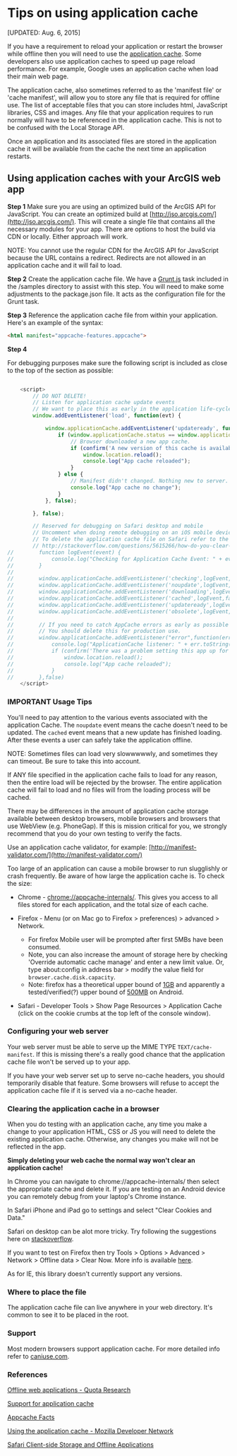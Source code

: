 Tips on using application cache
===============================

[UPDATED: Aug. 6, 2015]

If you have a requirement to reload your application or restart the browser while offline then you will need to use the [application cache](http://appcachefacts.info/). Some developers also use application caches to speed up page reload performance. For example, Google uses an application cache when load their main web page.

The application cache, also sometimes referred to as the 'manifest file' or 'cache manifest', will allow you to store any file that is required for offline use. The list of acceptable files that you can store includes html, JavaScript libraries, CSS and images. Any file that your application requires to run normally will have to be referenced in the application cache. This is not to be confused with the Local Storage API. 

Once an application and its associated files are stored in the application cache it will be available from the cache the next time an application restarts.

## Using application caches with your ArcGIS web app

**Step 1** Make sure you are using an optimized build of the ArcGIS API for JavaScript. You can create an optimized build at [http://jso.arcgis.com/](http://jso.arcgis.com/). This will create a single file that contains all the necessary modules for your app. There are options to host the build via CDN or locally. Either approach will work.

NOTE: You cannot use the regular CDN for the ArcGIS API for JavaScript because the URL contains a redirect. Redirects are not allowed in an application cache and it will fail to load.

**Step 2** Create the application cache file. We have a [Grunt.js](http://gruntjs.com/) task included in the /samples directory to assist with this step. You will need to make some adjustments to the package.json file. It acts as the configuration file for the Grunt task. 

**Step 3** Reference the application cache file from within your application. Here's an example of the syntax:

```html
<html manifest="appcache-features.appcache">

```

**Step 4** 

For debugging purposes make sure the following script is included as close to the top of the <head> section as possible:

```js

    <script>
        // DO NOT DELETE!
        // Listen for application cache update events
        // We want to place this as early in the application life-cycle as possible!
        window.addEventListener('load', function(evt) {

            window.applicationCache.addEventListener('updateready', function(evt) {
                if (window.applicationCache.status == window.applicationCache.UPDATEREADY) {
                    // Browser downloaded a new app cache.
                    if (confirm('A new version of this cache is available.')) {
                        window.location.reload();
                        console.log("App cache reloaded");
                    }
                } else {
                    // Manifest didn't changed. Nothing new to server.
                    console.log("App cache no change");
                }
            }, false);

        }, false);

        // Reserved for debugging on Safari desktop and mobile
        // Uncomment when doing remote debugging on an iOS mobile device.
        // To delete the application cache file on Safari refer to the following url then close/restart browser:
        // http://stackoverflow.com/questions/5615266/how-do-you-clear-the-offline-cache-for-web-apps-in-safari
//        function logEvent(event) {
//            console.log("Checking for Application Cache Event: " + event.type);
//        }
//
//        window.applicationCache.addEventListener('checking',logEvent,false);
//        window.applicationCache.addEventListener('noupdate',logEvent,false);
//        window.applicationCache.addEventListener('downloading',logEvent,false);
//        window.applicationCache.addEventListener('cached',logEvent,false);
//        window.applicationCache.addEventListener('updateready',logEvent,false);
//        window.applicationCache.addEventListener('obsolete',logEvent,false);
//
//        // If you need to catch AppCache errors as early as possible to troubleshoot errors.
//        // You should delete this for production use.
//        window.applicationCache.addEventListener("error",function(err){
//            console.log("ApplicationCache listener: " + err.toString());
//            if (confirm('There was a problem setting this app up for offline. Reload?')) {
//                window.location.reload();
//                console.log("App cache reloaded");
//            }
//        },false)
    </script>

```

### IMPORTANT Usage Tips

You'll need to pay attention to the various events associated with the application Cache. The `noupdate` event means the cache doesn't need to be updated. The `cached` event means that a new update has finished loading. After these events a user can safely take the application offline. 

NOTE: Sometimes files can load very slowwwwwly, and sometimes they can timeout. Be sure to take this into account.

If ANY file specified in the application cache fails to load for any reason, then the entire load will be rejected by the browser. The entire application cache will fail to load and no files will from the loading process will be cached.

There may be differences in the amount of application cache storage available between desktop browsers, mobile browsers and browsers that use WebView (e.g. PhoneGap). If this is mission critical for you, we strongly recommend that you do your own testing to verify the facts.

Use an application cache validator, for example: [http://manifest-validator.com/](http://manifest-validator.com/)

Too large of an application can cause a mobile browser to run slugglishly or crash frequently. Be aware of how large the application cache is. To check the size:

* Chrome - [chrome://appcache-internals/](chrome://appcache-internals/). This gives you access to all files stored for each application, and the total size of each cache.
* Firefox - Menu (or on Mac go to Firefox > preferences) > advanced > Network. 
	* For firefox Mobile user will be prompted after first 5MBs have been consumed.
	* Note, you can also increase the amount of storage here by checking 'Override automatic cache manage' and enter a new limit value. Or, type about:config in address bar > modify the value field for `browser.cache.disk.capacity`.
	* Note: firefox has a theoretical upper bound of [1GB](http://mxr.mozilla.org/mozilla-central/source/netwerk/cache/nsCacheService.cpp#607) and apparently a tested/verified(?) upper bound of [500MB](http://www.html5rocks.com/en/tutorials/offline/quota-research/) on Android.

* Safari - Developer Tools > Show Page Resources > Application Cache (click on the cookie crumbs at the top left of the console window). 


### Configuring your web server
Your web server must be able to serve up the MIME TYPE `TEXT/cache-manifest`. If this is missing there's a really good chance that the application cache file won't be served up to your app. 

If you have your web server set up to serve no-cache headers, you should temporarily disable that feature. Some browsers will refuse to accept the application cache file if it is served via a no-cache header.

### Clearing the application cache in a browser

When you do testing with an application cache, any time you make a change to your application HTML, CSS or JS you will need to delete the existing application cache. Otherwise, any changes you make will not be reflected in the app. 

**Simply deleting your web cache the normal way won't clear an application cache!**

In Chrome you can navigate to chrome://appcache-internals/ then select the appropriate cache and delete it. If you are testing on an Android device you can remotely debug from your laptop's Chrome instance.

In Safari iPhone and iPad go to settings and select "Clear Cookies and Data."

Safari on desktop can be alot more tricky. Try following the suggestions here on [stackoverflow](http://stackoverflow.com/questions/5615266/how-do-you-clear-the-offline-cache-for-web-apps-in-safari).

If you want to test on Firefox then try Tools > Options > Advanced > Network > Offline data > Clear Now. More info is available [here](https://developer.mozilla.org/en-US/docs/Web/HTML/Using_the_application_cache#Storage_location_and_clearing_the_offline_cache).

As for IE, this library doesn't currently support any versions.

### Where to place the file

The application cache file can live anywhere in your web directory. It's common to see it to be placed in the root.

### Support
Most modern browsers support application cache. For more detailed info refer to [caniuse.com](http://caniuse.com/#search=appcache).

### References

[Offline web applications - Quota Research](http://www.html5rocks.com/en/tutorials/offline/quota-research/)

[Support for application cache](http://caniuse.com/#search=appcache)

[Appcache Facts](http://appcachefacts.info/) 

[Using the application cache - Mozilla Developer Network](https://developer.mozilla.org/en-US/docs/Web/HTML/Using_the_application_cache)

[Safari Client-side Storage and Offline Applications](https://developer.apple.com/library/safari/documentation/iPhone/Conceptual/SafariJSDatabaseGuide/OfflineApplicationCache/OfflineApplicationCache.html)